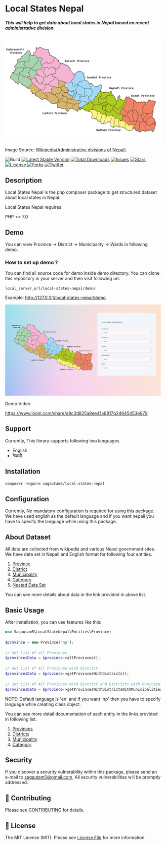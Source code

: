 # Local States Nepal

##### This will help to get data about local states in Nepal based on recent administrative division

![Local States Nepal](images/latest-nepal.png)

Image Source: [Wikipedia(Administrative divisions of Nepal)](https://simple.wikipedia.org/wiki/Administrative_divisions_of_Nepal)

![Build](https://github.com/sagautam5/local-states-nepal/workflows/CI/badge.svg)
[![Latest Stable Version](https://poser.pugx.org/sagautam5/local-states-nepal/v)](//packagist.org/packages/sagautam5/local-states-nepal)
[![Total Downloads](https://poser.pugx.org/sagautam5/local-states-nepal/downloads)](//packagist.org/packages/sagautam5/local-states-nepal)
[![Issues](https://img.shields.io/github/issues/sagautam5/local-states-nepal
)](https://github.com/sagautam5/local-states-nepal/issues) [![Stars](https://img.shields.io/github/stars/sagautam5/local-states-nepal
)](https://github.com/sagautam5/local-states-nepal/stargazers) 
[![License](https://img.shields.io/github/license/sagautam5/local-states-nepal)](https://github.com/sagautam5/local-states-nepal/blob/master/LICENSE) 
[![Forks](https://img.shields.io/github/forks/sagautam5/local-states-nepal
)](https://github.com/sagautam5/local-states-nepal/network/members) 
[![Twitter](https://img.shields.io/twitter/url?url=https%3A%2F%2Fgithub.com%2Fsagautam5%2Flocal-states-nepal
)](https://twitter.com/intent/tweet?text=Wow:&url=https%3A%2F%2Fgithub.com%2Fsagautam5%2Flocal-states-nepal)

## Description

  Local States Nepal is the php composer package to get structured dataset about local states in Nepal.  
  
  Local States Nepal requires 
  
  PHP >= 7.0
  
## Demo

You can view Province -> District -> Municipality -> Wards in following demo.

<!-- Demo URL(English): https://stacklearning.com/local-state-demo  
Demo URL(नेपाली): https://stacklearning.com/local-state-demo-np -->

### How to set up demo ?
You can find all source code for demo inside demo directory. You can clone this repository in your server and then visit following url:

`local_server_url/local-states-nepal/demo/`

Example: http://127.0.0.1/local-states-nepal/demo

![Laravel Nepal](demo/assets/images/demo-page-latest.png)

Demo Video:

https://www.loom.com/share/a8c3d825a9ee41a9817b24645453e979
    
## Support

Currently, This library supports following two languages.

- English 
- नेपाली
   
## Installation

```sh
composer require sagautam5/local-states-nepal
```

## Configuration

Currently, No mandatory configuration is required for using this package. We have used english as the default language and if you want nepali you have to specify the language while using this package.

## About Dataset
All data are collected from wikipedia and various Nepal government sites. We have data set in Nepali and English format for following four entities.

1. [Province](./docs/dataset/Province.md)
2. [District](./docs/dataset/District.md)
3. [Municipality](./docs/dataset/Municipality.md)
4. [Category](./docs/dataset/Category.md)
5. [Nested Data Set](./docs/dataset/NestedData.md)

You can see more details about data in the link provided in above list.

## Basic Usage

After installation, you can use features like this:

```php
use Sagautam5\LocalStateNepal\Entities\Province;

$province = new Province('np');

// Get List of all Provinces
$provincesData = $province->allProvinces();

// Get List of All Provinces with District
$provincesData = $province->getProvincesWithDistricts();

// Get List of All Provinces with District and Districts with Municipalities
$provincesData = $province->getProvincesWithDistrictsWithMunicipalities();
``` 

NOTE: Default language is 'en' and if you want 'np' then you have to specify language while creating class object.

You can see more detail documentation of each entity in the links provided in following list.

1. [Provinces](./docs/usage/Province.md)
2. [Districts](./docs/usage/District.md)
3. [Municipality](./docs/usage/Municipality.md)
4. [Category](./docs/usage/Category.md)

## Security

If you discover a security vulnerability within this package, please send an e-mail to sagautam5@gmail.com, All security vulnerabilities will be promptly addressed.

## 🤝 Contributing

Please see [CONTRIBUTING](CONTRIBUTING.md) for details.

## 📄 License

The MIT License (MIT). Please see [License File](LICENSE) for more information.
